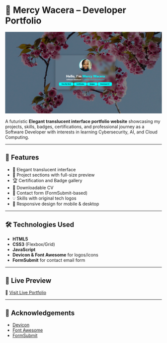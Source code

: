 # 💼 Mercy Wacera – Developer Portfolio

![Hero Banner](./assets/portfolio-screenshot-hero.png)

A futuristic **Elegant translucent interface portfolio website** showcasing my projects, skills, badges, certifications, and professional journey as a Software Developer with interests in learning Cybersecurity, AI, and Cloud Computing.

---

## 🚀 Features

- 🔮 Elegant translucent interface
- 🧠 Project sections with full-size preview
- 🏆 Certification and Badge gallery
- 📄 Downloadable CV
- 💬 Contact form (FormSubmit-based)
- 💡 Skills with original tech logos
- 🎨 Responsive design for mobile & desktop

---

## 🛠️ Technologies Used

- **HTML5**
- **CSS3** (Flexbox/Grid)
- **JavaScript**
- **Devicon & Font Awesome** for logos/icons
- **FormSubmit** for contact email form

---


## 📄 Live Preview

🔗 [Visit Live Portfolio](https://your-portfolio-link.com)

---


## 🙏 Acknowledgements

- [Devicon](https://devicon.dev/)
- [Font Awesome](https://fontawesome.com/)
- [FormSubmit](https://formsubmit.co/)
